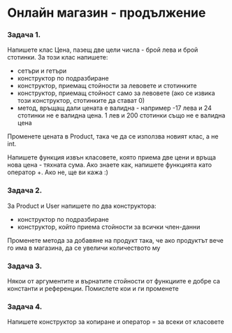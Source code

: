 # Онлайн магазин - продължение

### Задача 1.
Напишете клас Цена, пазещ две цели числа - брой лева и брой стотинки. За този клас напишете:
- сетъри и гетъри
- конструктор по подразбиране
- конструктор, приемащ стойности за левовете и стотинките
- конструктор, приемащ стойност само за левовете (ако се извика този конструктор, стотинките да стават 0)
- метод, връщащ дали цената е валидна - например -17 лева и 24 стотинки не е валидна цена.
1 лев и 200 стотинки също не е валидна цена

Променете цената в Product, така че да се използва новият клас, а не int.

Напишете функция извън класовете, която приема две цени и връща нова цена - тяхната сума.
Ако знаете как, напишете функцията като оператор +.
Ако не, ще ви кажа :)

### Задача 2.
За Product и User напишете по два конструктора:
- конструктор по подразбиране
- конструктор, който приема стойности за всички член-данни

Променете метода за добавяне на продукт така, че ако продуктът вече го има в магазина, да се увеличи количеството му

### Задача 3.
Някои от аргументите и върнатите стойности от функциите е добре са константи и референции. Помислете кои и ги променете

### Задача 4.
Напишете конструктор за копиране и оператор = за всеки от класовете
